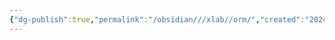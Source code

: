 ```yaml
---
{"dg-publish":true,"permalink":"/obsidian///xlab//orm/","created":"2024-05-17T18:33:57.510+08:00","updated":"2024-09-08T15:25:05.455+08:00"}
---
```



